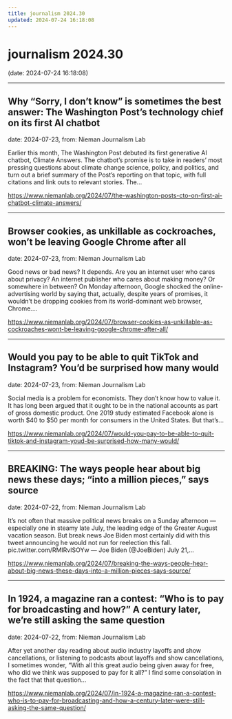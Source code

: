 ```yaml
---
title: journalism 2024.30
updated: 2024-07-24 16:18:08
---
```


# journalism 2024.30

(date: 2024-07-24 16:18:08)

---

## Why “Sorry, I don’t know” is sometimes the best answer: The Washington Post’s technology chief on its first AI chatbot

date: 2024-07-23, from: Nieman Journalism Lab

Earlier this month, The Washington Post debuted its first generative AI chatbot, Climate Answers. The chatbot’s promise is to take in readers&#8217; most pressing questions about climate change science, policy, and politics, and turn out a brief summary of the Post’s reporting on that topic, with full citations and link outs to relevant stories. The... 

<https://www.niemanlab.org/2024/07/the-washington-posts-cto-on-first-ai-chatbot-climate-answers/>

---

## Browser cookies, as unkillable as cockroaches, won’t be leaving Google Chrome after all

date: 2024-07-23, from: Nieman Journalism Lab

Good news or bad news? It depends. Are you an internet user who cares about privacy? An internet publisher who cares about making money? Or somewhere in between? On Monday afternoon, Google shocked the online-advertising world by saying that, actually, despite years of promises, it wouldn&#8217;t be dropping cookies from its world-dominant web browser, Chrome.... 

<https://www.niemanlab.org/2024/07/browser-cookies-as-unkillable-as-cockroaches-wont-be-leaving-google-chrome-after-all/>

---

## Would you pay to be able to quit TikTok and Instagram? You’d be surprised how many would

date: 2024-07-23, from: Nieman Journalism Lab

Social media is a problem for economists. They don&#8217;t know how to value it. It has long been argued that it ought to be in the national accounts as part of gross domestic product. One 2019 study estimated Facebook alone is worth $40 to $50 per month for consumers in the United States. But that&#8217;s... 

<https://www.niemanlab.org/2024/07/would-you-pay-to-be-able-to-quit-tiktok-and-instagram-youd-be-surprised-how-many-would/>

---

## BREAKING: The ways people hear about big news these days; “into a million pieces,” says source

date: 2024-07-22, from: Nieman Journalism Lab

It&#8217;s not often that massive political news breaks on a Sunday afternoon — especially one in steamy late July, the leading edge of the Greater August vacation season. But break news Joe Biden most certainly did with this tweet announcing he would not run for reelection this fall. pic.twitter.com/RMIRvlSOYw — Joe Biden (@JoeBiden) July 21,... 

<https://www.niemanlab.org/2024/07/breaking-the-ways-people-hear-about-big-news-these-days-into-a-million-pieces-says-source/>

---

## In 1924, a magazine ran a contest: “Who is to pay for broadcasting and how?” A century later, we’re still asking the same question

date: 2024-07-22, from: Nieman Journalism Lab

After yet another day reading about audio industry layoffs and show cancellations, or listening to podcasts about layoffs and show cancellations, I sometimes wonder, “With all this great audio being given away for free, who did we think was supposed to pay for it all?&#8221; I find some consolation in the fact that that question... 

<https://www.niemanlab.org/2024/07/in-1924-a-magazine-ran-a-contest-who-is-to-pay-for-broadcasting-and-how-a-century-later-were-still-asking-the-same-question/>

